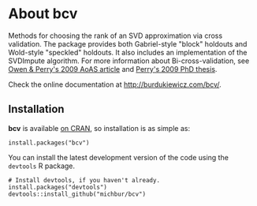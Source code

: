 # About bcv

Methods for choosing the rank of an SVD approximation via cross validation.  The package provides both Gabriel-style "block" holdouts and Wold-style "speckled" holdouts.  It also includes an implementation of the SVDImpute algorithm.  For more information about Bi-cross-validation, see [Owen & Perry's 2009 AoAS article](https://arxiv.org/abs/0908.2062) and [Perry's 2009 PhD thesis](https://arxiv.org/abs/0909.3052).

Check the online documentation at http://burdukiewicz.com/bcv/.

Installation
------------

**bcv** is available [on CRAN](https://cran.r-project.org/package=bcv), so installation is as simple as:

```
install.packages("bcv")
```

You can install the latest development version of the code using the `devtools` R package.

```
# Install devtools, if you haven't already.
install.packages("devtools")
devtools::install_github("michbur/bcv")
```